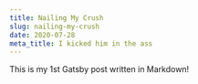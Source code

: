 ```yaml
---
title: Nailing My Crush
slug: nailing-my-crush
date: 2020-07-28
meta_title: I kicked him in the ass
---
```


This is my 1st Gatsby post written in Markdown!
